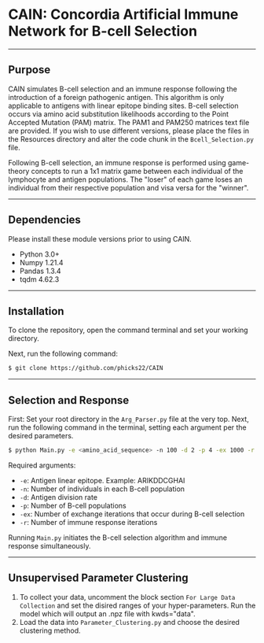 # CAIN: Concordia Artificial Immune Network for B-cell Selection 
_________________
## Purpose
CAIN simulates B-cell selection and an immune response following the introduction of a 
foreign pathogenic antigen. This algorithm is only applicable to antigens with linear
epitope binding sites. B-cell selection occurs via amino acid substitution likelihoods 
according to the Point Accepted Mutation (PAM) matrix. The PAM1 and PAM250 matrices text file are 
provided. If you wish to use different versions, please place the files in the Resources 
directory and alter the code chunk in the `Bcell_Selection.py` file.

Following B-cell selection, an immune response is performed using game-theory concepts to
run a 1x1 matrix game between each individual of the lymphocyte and antigen populations.
The "loser" of each game loses an individual from their respective population and visa versa
for the "winner". 

_________________
## Dependencies
Please install these module versions prior to using CAIN.
- Python 3.0+
- Numpy 1.21.4
- Pandas 1.3.4
- tqdm 4.62.3

________________
## Installation
To clone the repository, open the command terminal and set your working directory.

Next, run the following command:
```bash
$ git clone https://github.com/phicks22/CAIN
```
________________
## Selection and Response
First: Set your root directory in the `Arg_Parser.py` file at the very top.
Next, run the following command in the terminal, setting each argument per the desired parameters.
```bash
$ python Main.py -e <amino_acid_sequence> -n 100 -d 2 -p 4 -ex 1000 -r 10
```
Required arguments:
* `-e`: Antigen linear epitope. Example: ARIKDDCGHAI
* `-n`: Number of individuals in each B-cell population
* `-d`: Antigen division rate
* `-p`: Number of B-cell populations
* `-ex`: Number of exchange iterations that occur during B-cell selection
* `-r`: Number of immune response iterations

Running `Main.py` initiates the B-cell selection algorithm and immune response simultaneously.

________________
## Unsupervised Parameter Clustering
1) To collect your data, uncomment the block section `For Large Data Collection` and set the disired
ranges of your hyper-parameters. Run the model which will output an .npz file with kwds="data".
2) Load the data into `Parameter_Clustering.py` and choose the desired clustering method.
